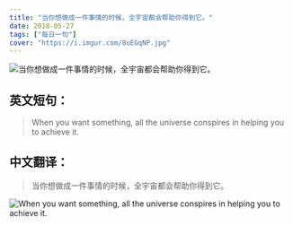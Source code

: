 ```yaml
---
title: "当你想做成一件事情的时候，全宇宙都会帮助你得到它。"
date: 2018-05-27
tags: ["每日一句"]
cover: "https://i.imgur.com/8uEGqNP.jpg"
---
```


![当你想做成一件事情的时候，全宇宙都会帮助你得到它。](https://i.imgur.com/ph67sgG.jpg)

## 英文短句：
> When you want something, all the universe conspires in helping you to achieve it.

<!--more-->

## 中文翻译：
> 当你想做成一件事情的时候，全宇宙都会帮助你得到它。

![When you want something, all the universe conspires in helping you to achieve it.](https://i.imgur.com/oeUfPop.jpg)

